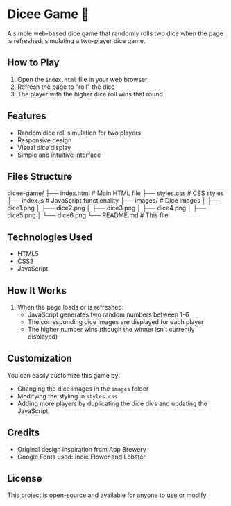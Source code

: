 # Dicee Game 🎲

A simple web-based dice game that randomly rolls two dice when the page is refreshed, simulating a two-player dice game.

## How to Play

1. Open the `index.html` file in your web browser
2. Refresh the page to "roll" the dice
3. The player with the higher dice roll wins that round

## Features

- Random dice roll simulation for two players
- Responsive design
- Visual dice display
- Simple and intuitive interface

## Files Structure
dicee-game/
├── index.html # Main HTML file
├── styles.css # CSS styles
├── index.js # JavaScript functionality
├── images/ # Dice images
│ ├── dice1.png
│ ├── dice2.png
│ ├── dice3.png
│ ├── dice4.png
│ ├── dice5.png
│ └── dice6.png
└── README.md # This file



## Technologies Used

- HTML5
- CSS3
- JavaScript

## How It Works

1. When the page loads or is refreshed:
   - JavaScript generates two random numbers between 1-6
   - The corresponding dice images are displayed for each player
   - The higher number wins (though the winner isn't currently displayed)

## Customization

You can easily customize this game by:

- Changing the dice images in the `images` folder
- Modifying the styling in `styles.css`
- Adding more players by duplicating the dice divs and updating the JavaScript

## Credits

- Original design inspiration from App Brewery
- Google Fonts used: Indie Flower and Lobster

## License

This project is open-source and available for anyone to use or modify.

